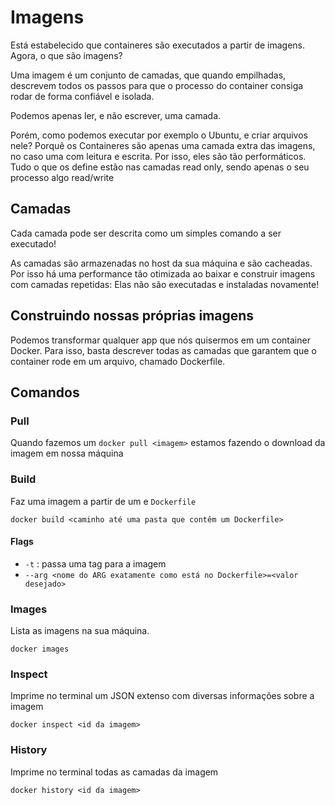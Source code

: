 # Imagens

Está estabelecido que containeres são executados a partir de imagens. Agora, o que são imagens?

Uma imagem é um conjunto de camadas, que quando empilhadas, descrevem todos os passos para que o processo
do container consiga rodar de forma confiável e isolada.

Podemos apenas ler, e não escrever, uma camada.

Porém, como podemos executar por exemplo o Ubuntu, e criar arquivos nele?
Porquê os Containeres são apenas uma camada extra das imagens, no caso uma com leitura e escrita.
Por isso, eles são tão performáticos. Tudo o que os define estão nas camadas read only, sendo apenas o seu 
processo algo read/write

## Camadas

Cada camada pode ser descrita como um simples comando a ser executado!

As camadas são armazenadas no host da sua máquina e são cacheadas. Por isso há uma performance tão 
otimizada ao baixar e construir imagens com camadas repetidas: Elas não são executadas e instaladas novamente!

## Construindo nossas próprias imagens

Podemos transformar qualquer app que nós quisermos em um container Docker.
Para isso, basta descrever todas as camadas que garantem que o container rode em um arquivo, 
chamado Dockerfile.

## Comandos

### Pull

Quando fazemos um `docker pull <imagem>` estamos fazendo o download da imagem em nossa máquina

### Build

Faz uma imagem a partir de um e `Dockerfile`

	docker build <caminho até uma pasta que contêm um Dockerfile>

#### Flags

- `-t` <tag desejada>: passa uma tag para a imagem
- `--arg <nome do ARG exatamente como está no Dockerfile>=<valor desejado>`

### Images

Lista as imagens na sua máquina.

	docker images

### Inspect

Imprime no terminal um JSON extenso com diversas informações sobre a imagem

	docker inspect <id da imagem>

### History

Imprime no terminal todas as camadas da imagem

	docker history <id da imagem>
